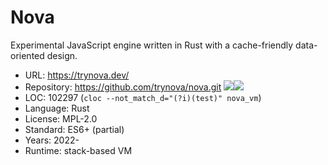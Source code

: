 # Nova

Experimental JavaScript engine written in Rust with a cache-friendly data-oriented design.

* URL:        https://trynova.dev/
* Repository: https://github.com/trynova/nova.git <img src="https://img.shields.io/github/stars/trynova/nova?label=&style=flat-square" /><img src="https://img.shields.io/github/last-commit/trynova/nova?label=&style=flat-square" />
* LOC:        102297 (`cloc --not_match_d="(?i)(test)" nova_vm`)
* Language:   Rust
* License:    MPL-2.0
* Standard:   ES6+ (partial)
* Years:      2022-
* Runtime:    stack-based VM
